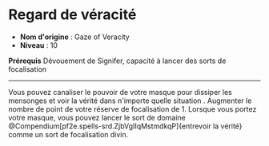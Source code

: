 # Regard de véracité

 * **Nom d'origine** : Gaze of Veracity
 * **Niveau** : 10


<p><span><strong>Prérequis</strong> Dévouement de Signifer, capacité à lancer des sorts de focalisation<br></span></p>
<hr>
<p>Vous pouvez canaliser le pouvoir de votre masque pour dissiper les mensonges et voir la vérité dans n'importe quelle situation . Augmenter le nombre de point de votre réserve de focalisation de 1. Lorsque vous portez votre masque, vous pouvez lancer le sort de domaine @Compendium[pf2e.spells-srd.ZjbVgIIqMstmdkqP]{entrevoir la vérité} comme un sort de focalisation divin.&nbsp;</p>